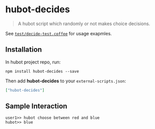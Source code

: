 # hubot-decides

> A hubot script which randomly or not makes choice decisions.

See [`test/decide-test.coffee`](test/decide-test.coffee) for usage exapmles.

## Installation

In hubot project repo, run:

`npm install hubot-decides --save`

Then add **hubot-decides** to your `external-scripts.json`:

```json
["hubot-decides"]
```

## Sample Interaction

```
user1>> hubot choose between red and blue
hubot>> blue
```
